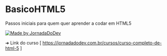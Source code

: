 # BasicoHTML5
Passos iniciais para quem quer aprender a codar em HTML5

[![Made by JornadaDoDev](https://img.shields.io/badge/made%20by-Jornada_do_Dev-%7fbd6f)](https://jornadadodev.com.br//)

➜ Link do curso [ https://jornadadodev.com.br/cursos/curso-completo-de-html-5 ] 
